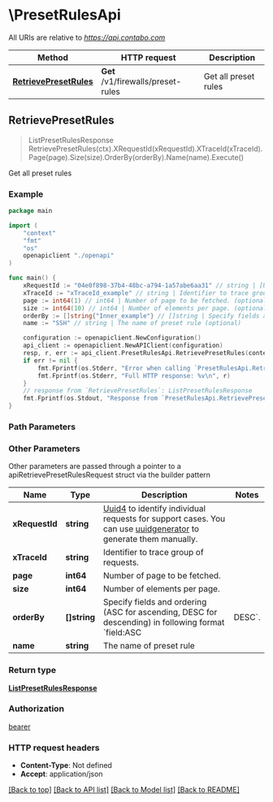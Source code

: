 # \PresetRulesApi

All URIs are relative to *https://api.contabo.com*

Method | HTTP request | Description
------------- | ------------- | -------------
[**RetrievePresetRules**](PresetRulesApi.md#RetrievePresetRules) | **Get** /v1/firewalls/preset-rules | Get all preset rules



## RetrievePresetRules

> ListPresetRulesResponse RetrievePresetRules(ctx).XRequestId(xRequestId).XTraceId(xTraceId).Page(page).Size(size).OrderBy(orderBy).Name(name).Execute()

Get all preset rules

### Example

```go
package main

import (
    "context"
    "fmt"
    "os"
    openapiclient "./openapi"
)

func main() {
    xRequestId := "04e0f898-37b4-48bc-a794-1a57abe6aa31" // string | [Uuid4](https://en.wikipedia.org/wiki/Universally_unique_identifier#Version_4_(random)) to identify individual requests for support cases. You can use [uuidgenerator](https://www.uuidgenerator.net/version4) to generate them manually.
    xTraceId := "xTraceId_example" // string | Identifier to trace group of requests. (optional)
    page := int64(1) // int64 | Number of page to be fetched. (optional)
    size := int64(10) // int64 | Number of elements per page. (optional)
    orderBy := []string{"Inner_example"} // []string | Specify fields and ordering (ASC for ascending, DESC for descending) in following format `field:ASC|DESC`. (optional)
    name := "SSH" // string | The name of preset rule (optional)

    configuration := openapiclient.NewConfiguration()
    api_client := openapiclient.NewAPIClient(configuration)
    resp, r, err := api_client.PresetRulesApi.RetrievePresetRules(context.Background()).XRequestId(xRequestId).XTraceId(xTraceId).Page(page).Size(size).OrderBy(orderBy).Name(name).Execute()
    if err != nil {
        fmt.Fprintf(os.Stderr, "Error when calling `PresetRulesApi.RetrievePresetRules``: %v\n", err)
        fmt.Fprintf(os.Stderr, "Full HTTP response: %v\n", r)
    }
    // response from `RetrievePresetRules`: ListPresetRulesResponse
    fmt.Fprintf(os.Stdout, "Response from `PresetRulesApi.RetrievePresetRules`: %v\n", resp)
}
```

### Path Parameters



### Other Parameters

Other parameters are passed through a pointer to a apiRetrievePresetRulesRequest struct via the builder pattern


Name | Type | Description  | Notes
------------- | ------------- | ------------- | -------------
 **xRequestId** | **string** | [Uuid4](https://en.wikipedia.org/wiki/Universally_unique_identifier#Version_4_(random)) to identify individual requests for support cases. You can use [uuidgenerator](https://www.uuidgenerator.net/version4) to generate them manually. | 
 **xTraceId** | **string** | Identifier to trace group of requests. | 
 **page** | **int64** | Number of page to be fetched. | 
 **size** | **int64** | Number of elements per page. | 
 **orderBy** | **[]string** | Specify fields and ordering (ASC for ascending, DESC for descending) in following format &#x60;field:ASC|DESC&#x60;. | 
 **name** | **string** | The name of preset rule | 

### Return type

[**ListPresetRulesResponse**](ListPresetRulesResponse.md)

### Authorization

[bearer](../README.md#bearer)

### HTTP request headers

- **Content-Type**: Not defined
- **Accept**: application/json

[[Back to top]](#) [[Back to API list]](../README.md#documentation-for-api-endpoints)
[[Back to Model list]](../README.md#documentation-for-models)
[[Back to README]](../README.md)

